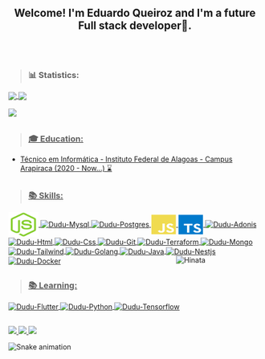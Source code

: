<h2 align="center">Welcome! I'm Eduardo Queiroz and I'm a future Full stack developer🚀.</h2></br></br>

><h3>📊 Statistics:</h3>

 <div>
  <a href="https://github.com/duardoqueiroz">
  <img align = "center" height="170em" src="https://github-readme-stats.vercel.app/api?username=duardoqueiroz&show_icons=true&theme=github_dark&include_all_commits=true&count_private=true"/>
  <img align = "center" height="170em" src="https://github-readme-stats.vercel.app/api/top-langs/?username=duardoqueiroz&layout=compact&langs_count=7&theme=github_dark"/></br></br>
   
   <img src="https://github-profile-trophy.vercel.app/?username=duardoqueiroz&theme=darkhub&margin-w=9&hide_border=true">
</div> 

 <div style="display: inline_block">
  
  ##
 
> <h3>🎓 Education:</h3>
- Técnico em Informática - Instituto Federal de Alagoas - Campus Arapiraca (2020 - Now...) ⌛
 
 ##
 
 > <h3>📚 Skills:</h3>
  
 <img align="center" alt="Dudu-node" height="50" width="60" src="https://raw.githubusercontent.com/devicons/devicon/master/icons/nodejs/nodejs-plain.svg">
 <img align="center" alt="Dudu-Mysql" height="70" width="80" src="https://cdn.jsdelivr.net/gh/devicons/devicon/icons/mysql/mysql-original-wordmark.svg"> 
 <img align="center" alt="Dudu-Postgres" height="60" width="70" src="https://cdn.jsdelivr.net/gh/devicons/devicon/icons/postgresql/postgresql-plain-wordmark.svg"> 
 <img align="center" alt="Dudu-Javascrpt" height="40" width="50" src="https://raw.githubusercontent.com/devicons/devicon/master/icons/javascript/javascript-plain.svg">
 <img align="center" alt="Dudu-Typescript" height="40" width="50" src="https://raw.githubusercontent.com/devicons/devicon/master/icons/typescript/typescript-plain.svg"> 
 <img align="center" alt="Dudu-Adonis" height="40" width="50" src="https://cdn.jsdelivr.net/gh/devicons/devicon/icons/adonisjs/adonisjs-original.svg">
 <img align="center" alt="Dudu-Html" height="40" width="50" src="https://cdn.jsdelivr.net/gh/devicons/devicon/icons/html5/html5-original.svg"> 
 <img align="center" alt="Dudu-Css" height="40" width="50" src="https://cdn.jsdelivr.net/gh/devicons/devicon/icons/css3/css3-original.svg" />
<img align="center" alt="Dudu-Git" height="70" width="80" src="https://cdn.jsdelivr.net/gh/devicons/devicon/icons/git/git-plain-wordmark.svg" />
 <img align="center" alt="Dudu-Terraform" height="60" width="70" src="https://cdn.jsdelivr.net/gh/devicons/devicon/icons/terraform/terraform-original-wordmark.svg" /> <img align="center" alt="Dudu-Mongo" height="60" width="70" src="https://cdn.jsdelivr.net/gh/devicons/devicon/icons/mongodb/mongodb-plain-wordmark.svg">
<img align="center" alt="Dudu-Tailwind" height="100" width="120" src="https://cdn.jsdelivr.net/gh/devicons/devicon/icons/tailwindcss/tailwindcss-original-wordmark.svg" /> <img align="center" alt="Dudu-Golang" height="60" width="70" src="https://cdn.jsdelivr.net/gh/devicons/devicon/icons/go/go-original-wordmark.svg"> 
 <img align="center" alt="Dudu-Java" height="60" width="70" src="https://cdn.jsdelivr.net/gh/devicons/devicon/icons/java/java-original.svg">
<img align="center" alt="Dudu-Nestjs" height="60" width="80" src="https://cdn.jsdelivr.net/gh/devicons/devicon/icons/nestjs/nestjs-plain-wordmark.svg" /> <img align="center" alt="Dudu-Docker" height="60" width="70" src="https://cdn.jsdelivr.net/gh/devicons/devicon/icons/docker/docker-original-wordmark.svg" />
 
 <img align="right" alt="Hinata" heigh= "160" width="170" src="https://c.tenor.com/KOMN72qhJ-sAAAAC/haikyuu-hinata.gif">

</div>
 
  <div style="display: inline_block">
  
  ##
  
 > <h3>📚 Learning:</h3>
  
 <img align="center" alt="Dudu-Flutter" height="50" width="60" src="https://cdn.jsdelivr.net/gh/devicons/devicon/icons/flutter/flutter-original.svg" />
 <img align="center" alt="Dudu-Python" height="50" width="60" src="https://cdn.jsdelivr.net/gh/devicons/devicon/icons/python/python-original.svg" />
 <img align="center" alt="Dudu-Tensorflow" height="50" width="60"  src="https://cdn.jsdelivr.net/gh/devicons/devicon/icons/tensorflow/tensorflow-original.svg" />
</div>
 
  ##
  
  </p>
<a href="mailto:eduardoldq1@gmail.com" alt="Gmail">
  <img src="https://img.shields.io/badge/mail.eduardoldq1@gmail.com-F74141?style=for-the-badge&logoColor=white&logo=gmail&link=mailto:mail.eduardoldq1@gmail.com"/>
</a>
<a href="https://www.linkedin.com/in/eduardo-queiroz-2785ba215/">
  <img src="https://img.shields.io/badge/Eduardo%20Queiroz-0e76a8?style=for-the-badge&logo=Linkedin&link=https://www.linkedin.com/in/eduardo-queiroz-2785ba215/"/>
</a>
<a href="https://www.instagram.com/dudu.lucio.dev/">
  <img src="https://img.shields.io/badge/Eduardo%20Queiroz-ba24c3?style=for-the-badge&logo=Instagram&link=https://www.instagram.com/_dudu.lucio16/"/>
</a>

 
  ![Snake animation](https://github.com/duardoqueiroz/duardoqueiroz/blob/output/github-contribution-grid-snake.svg)
 
